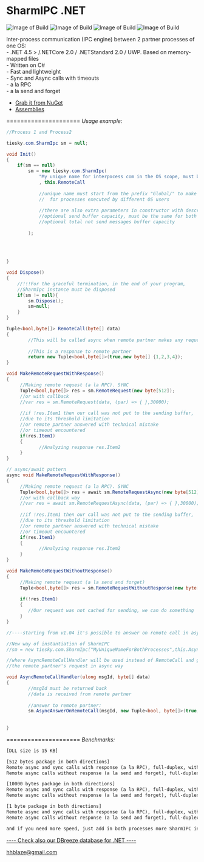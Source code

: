 **SharmIPC .NET**
=====================
![Image of Build](https://img.shields.io/badge/SharmIPC.NET-stable%20v1.14-4BA2AD.svg) 
![Image of Build](https://img.shields.io/badge/License-BSD%203,%20FOSS-FC0574.svg) 
![Image of Build](https://img.shields.io/badge/Roadmap-completed-33CC33.svg)
![Image of Build](https://img.shields.io/badge/Powered%20by-tiesky.com-1883F5.svg)

Inter-process communication (IPC engine) between 2 partner processes of one OS:
<br>- .NET 4.5 > /.NETCore 2.0 / .NETStandard 2.0 / UWP. Based on memory-mapped files
<br>- Written on C#
<br>- Fast and lightweight
<br>- Sync and Async calls with timeouts
<br>- a la RPC
<br>- a la send and forget
- <a href = 'https://www.nuget.org/packages/SharmIPC/'  target='_blank'>Grab it from NuGet</a>
- <a href = 'https://github.com/hhblaze/SharmIPC/tree/master/Process1/SharmIpc/bin/Release/'  target='_blank'>Assemblies</a>

=====================
*Usage example:* 

```C#
//Process 1 and Process2

tiesky.com.SharmIpc sm = null;

void Init()
{
	if(sm == null)
	  	sm = new tiesky.com.SharmIpc(
		  	"My unique name for interpocess com in the OS scope, must be the same for both processes"
		  	, this.RemoteCall
			
			//unique name must start from the prefix "Global/" to make communication available 
			//	for processes executed by different OS users
			
		  	//there are also extra parameters in constructor with description:
		  	//optional send buffer capacity, must be the same for both partners
		  	//optional total not send messages buffer capacity
			
	  	);
  	
  
  	
  	
}

void Dispose()
{
	//!!!For the graceful termination, in the end of your program, 
  	//SharmIpc instance must be disposed
  	if(sm != null){
  		sm.Dispose();
  		sm=null;
  	}
}

Tuple<bool,byte[]> RemoteCall(byte[] data)
{
		//This will be called async when remote partner makes any request
		
		//This is a response to remote partner
		return new Tuple<bool,byte[]>(true,new byte[] {1,2,3,4});	
}

void MakeRemoteRequestWithResponse()
{
	 //Making remote request (a la RPC). SYNC
	 Tuple<bool,byte[]> res = sm.RemoteRequest(new byte[512]);
	 //or with callback
	 //var res = sm.RemoteRequest(data, (par) => { },30000);
	 
	 //if !res.Item1 then our call was not put to the sending buffer, 
	 //due to its threshold limitation
	 //or remote partner answered with technical mistake
	 //or timeout encountered
	 if(res.Item1)
	 {
	 		//Analyzing response res.Item2
	 }
}

// async/await pattern
async void MakeRemoteRequestWithResponse()
{
	 //Making remote request (a la RPC). SYNC
	 Tuple<bool,byte[]> res = await sm.RemoteRequestAsync(new byte[512]);
	 //or with callback way
	 //var res = await sm.RemoteRequestAsync(data, (par) => { },30000);
	 
	 //if !res.Item1 then our call was not put to the sending buffer, 
	 //due to its threshold limitation
	 //or remote partner answered with technical mistake
	 //or timeout encountered
	 if(res.Item1)
	 {
	 		//Analyzing response res.Item2
	 }
}

void MakeRemoteRequestWithoutResponse()
{
	 //Making remote request (a la send and forget)
	 Tuple<bool,byte[]> res = sm.RemoteRequestWithoutResponse(new byte[512]);
	 
	 if(!res.Item1)
	 {
	 	//Our request was not cached for sending, we can do something
	 }
}

//----starting from v1.04 it's possible to answer on remote call in async way:

//New way of instantiation of SharmIPC 
//sm = new tiesky.com.SharmIpc("MyUniqueNameForBothProcesses",this.AsyncRemoteCallHandler);

//where AsyncRemoteCallHandler will be used instead of RemoteCall and gives an ability to answer to 
//the remote partner's request in async way

void AsyncRemoteCallHandler(ulong msgId, byte[] data)
{
        //msgId must be returned back
        //data is received from remote partner
        
        //answer to remote partner:
        sm.AsyncAnswerOnRemoteCall(msgId, new Tuple<bool, byte[]>(true, new byte[] { 5 }));
         
       
}


```
=====================
*Benchmarks:*
```txt
[DLL size is 15 KB]

[512 bytes package in both directions]
Remote async and sync calls with response (a la RPC), full-duplex, with the speed of 20 MB/s.
Remote async calls without response (a la send and forget), full-duplex, with the speed of 80 MB/s.

[10000 bytes package in both directions]
Remote async and sync calls with response (a la RPC), full-duplex, with the speed of 320 MB/s.
Remote async calls without response (a la send and forget), full-duplex, with the speed of 700 MB/s.

[1 byte package in both directions]
Remote async and sync calls with response (a la RPC), full-duplex, with the speed of 40000 call/s.
Remote async calls without response (a la send and forget), full-duplex, with the speed of 120000 calls/s.

and if you need more speed, just add in both processes more SharmIPC instances
```

<a href = 'https://github.com/hhblaze/DBreeze'  target='_blank'>---- Check also our DBreeze database for .NET ----</a>

hhblaze@gmail.com
